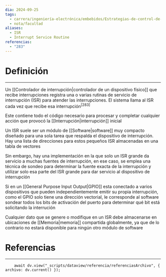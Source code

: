```yaml
---
dia: 2024-09-25
tags:
  - carrera/ingeniería-electrónica/embebidos/Estrategias-de-control-de-periféricos
  - nota/facultad
aliases:
  - ISR
  - Interrupt Service Routine
referencias:
  - "283"
---
```

# Definición
---
Un [[Controlador de interrupción|controlador de un dispositivo físico]] que recibe interrupciones registra una o varias rutinas de servicio de interrupción (ISR) para atender las interrupciones. El sistema llama al ISR cada vez que recibe esa interrupción<sup><a href="#ref-283" style="color: inherit; text-decoration: none;">[283]</a></sup> 

Este contiene todo el código necesario para procesar y completar cualquier acción que provocó la [[Interrupción|interrupción]] inicial

Un ISR suele ser un módulo de [[Software|software]] muy compacto diseñado para una sola tarea que respalda el dispositivo de interrupción. Hay una lista de direcciones para estos pequeños ISR almacenadas en una tabla de vectores

Sin embargo, hay una implementación en la que solo un ISR grande da servicio a muchas fuentes de interrupción, en ese caso, se emplea una técnica de sondeo para determinar la fuente exacta de la interrupción y utilizar solo esa parte del ISR grande para dar servicio al dispositivo de interrupción

Si en un [[General Purpose Input Output|GPIO]] esta conectado a varios dispositivos que pueden independientemente emitir su propia interrupción, como el GPIO solo tiene una dirección vectorial, le corresponde al software sondear todos los bits de activación del puerto para determinar qué bit está solicitando la interrución

Cualquier dato que se genere o modifique en un ISR debe almacenarse en ubicaciones de [[Memoria|memoria]] compartida globalmente, ya que de lo contrario no estará disponible para ningún otro módulo de software

# Referencias
---
```dataviewjs
	await dv.view("_scripts/dataview/referencia/referenciasArchivo", { archivo: dv.current() });
```